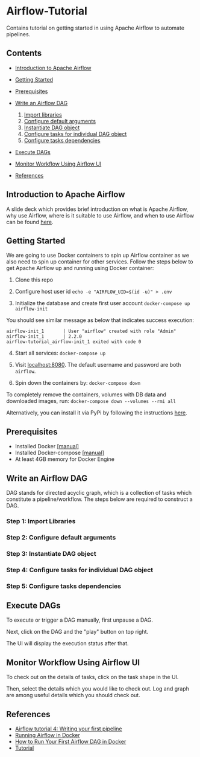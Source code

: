 # Airflow-Tutorial
Contains tutorial on getting started in using Apache Airflow to automate pipelines.

## Contents
- [Introduction to Apache Airflow](#introduction-to-apache-airflow)
- [Getting Started](#getting-started)
- [Prerequisites](#prerequisites)
- [Write an Airflow DAG](#write-an-airflow-dag)

  1. [Import libraries](#step-1-import-libraries)
  2. [Configure default arguments](#step-2-configure-default-arguments)
  3. [Instantiate DAG object](#step-3-instantiate-dag-object)
  4. [Configure tasks for individual DAG object](#step-4-configure-tasks-for-individual-dag-object)
  5. [Configure tasks dependencies](#step-5-configure-tasks-dependencies)
- [Execute DAGs](#execute-dags)
- [Monitor Workflow Using Airflow UI](#monitor-workflow-using-airflow-ui)
- [References](#references)

## Introduction to Apache Airflow
A slide deck which provides brief introduction on what is Apache Airflow, why use Airflow, where is it suitable to use Airflow, and when to use Airflow can be found [here](#).

## Getting Started
We are going to use Docker containers to spin up Airflow container as we also need to spin up container for other services. Follow the steps below to get Apache Airflow up and running using Docker container:

1. Clone this repo
2. Configure host user id
```echo -e "AIRFLOW_UID=$(id -u)" > .env```

3. Initialize the database and create first user account
```docker-compose up airflow-init```

You should see similar message as below that indicates success execution:
```
airflow-init_1       | User "airflow" created with role "Admin"
airflow-init_1       | 2.2.0
airflow-tutorial_airflow-init_1 exited with code 0
```

4. Start all services:
```docker-compose up```

5. Visit [localhost:8080](http://localhost:8080). The default username and password are both `airflow`.

6. Spin down the containers by:
```docker-compose down```

To completely remove the containers, volumes with DB data and downloaded images, run:
```docker-compose down --volumes --rmi all```

Alternatively, you can install it via PyPi by following the instructions [here](https://airflow.apache.org/docs/apache-airflow/stable/installation/index.html#using-pypi).

## Prerequisites
- Installed Docker [[manual]](https://docs.docker.com/get-docker/)
- Installed Docker-compose [[manual]](https://docs.docker.com/compose/install/)
- At least 4GB memory for Docker Engine 

## Write an Airflow DAG
DAG stands for directed acyclic graph, which is a collection of tasks which constitute a pipeline/workflow. The steps below are required to construct a DAG.

### Step 1: Import Libraries
### Step 2: Configure default arguments
### Step 3: Instantiate DAG object
### Step 4: Configure tasks for individual DAG object
### Step 5: Configure tasks dependencies

## Execute DAGs

To execute or trigger a DAG manually, first unpause a DAG.

Next, click on the DAG and the "play" button on top right.

The UI will display the execution status after that.

## Monitor Workflow Using Airflow UI

To check out on the details of tasks, click on the task shape in the UI.

Then, select the details which you would like to check out. Log and graph are among useful details which you should check out.

## References
- [Airflow tutorial 4: Writing your first pipeline](https://www.youtube.com/watch?v=43wHwwZhJMo)
- [Running Airflow in Docker](https://airflow.apache.org/docs/apache-airflow/stable/start/docker.html)
- [How to Run Your First Airflow DAG in Docker](https://predictivehacks.com/how-to-run-your-first-airflow-dag-in-docker/)
- [Tutorial](https://airflow.apache.org/docs/apache-airflow/stable/tutorial.html)